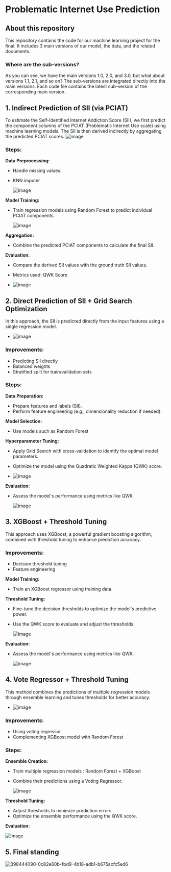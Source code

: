 # Problematic Internet Use Prediction

## About this repository
This repository contains the code for our machine learning project for the final. It includes 3 main versions of our model, the data, and the related documents.

### Where are the sub-versions?
As you can see, we have the main versions 1.0, 2.0, and 3.0, but what about versions 1.1, 2.1, and so on? The sub-versions are integrated directly into the main versions. Each code file contains the latest sub-version of the corresponding main version.

## 1. Indirect Prediction of SII (via PCIAT)
To estimate the Self-Identified Internet Addiction Score (SII), we first predict the component columns of the PCIAT (Problematic Internet Use scale) using machine learning models. The SII is then derived indirectly by aggregating the predicted PCIAT scores.
![image](https://github.com/user-attachments/assets/417fcf81-7989-4d85-a284-5ff52a7eb1b4)


### Steps:
 **Data Preprocessing:**
   - Handle missing values.
   - KNN imputer
     
     ![image](https://github.com/user-attachments/assets/4c6d0937-1cde-45b7-a31f-60d23ad2d7d2)

 **Model Training:**
   - Train regression models using Random Forest to predict individual PCIAT components.
     
     ![image](https://github.com/user-attachments/assets/18c1cf37-6e46-4906-84cd-17d0b634fa43)

 **Aggregation:**
   - Combine the predicted PCIAT components to calculate the final SII.

 **Evaluation:**
   - Compare the derived SII values with the ground truth SII values.
   - Metrics used: QWK Score
     
   -  ![image](https://github.com/user-attachments/assets/fa91fcd4-6926-4e14-9072-cf6335dcf76a)


## 2. Direct Prediction of SII + Grid Search Optimization
In this approach, the SII is predicted directly from the input features using a single regression model.
   - ![image](https://github.com/user-attachments/assets/2d6c0ea0-0a0d-448d-8032-05398bd5a9a5)


### Improvements:
   - Predicting SII directly
   - Balanced weights
   - Stratified split for train/validation sets
      
### Steps:
 **Data Preparation:**
   - Prepare features and labels (SII).
   - Perform feature engineering (e.g., dimensionality reduction if needed).

 **Model Selection:**
   - Use models such as Random Forest

 **Hyperparameter Tuning:**
   - Apply Grid Search with cross-validation to identify the optimal model parameters.
   - Optimize the model using the Quadratic Weighted Kappa (QWK) score.
     
   - ![image](https://github.com/user-attachments/assets/9b47cc16-799f-4c44-8f62-506298e526c7)

 **Evaluation:**
   - Assess the model's performance using metrics like QWK
     
     ![image](https://github.com/user-attachments/assets/b347300b-9a87-4c50-bdfe-5f33d9c467c1)
   

## 3. XGBoost + Threshold Tuning
This approach uses XGBoost, a powerful gradient boosting algorithm, combined with threshold tuning to enhance prediction accuracy.

### Improvements:
   - Decision threshold tuning
   - Feature engineering
      
**Model Training:**
   - Train an XGBoost regressor using training data.
     
**Threshold Tuning:**
   - Fine-tune the decision thresholds to optimize the model's predictive power.
   - Use the QWK score to evaluate and adjust the thresholds.
     
     ![image](https://github.com/user-attachments/assets/46e7d3e2-9969-427d-982a-2caacb125cd6)

 **Evaluation:**
   - Assess the model's performance using metrics like QWK
     
     ![image](https://github.com/user-attachments/assets/f1bd3580-0b83-4419-bff2-3ecb3d14f98e)

## 4. Vote Regressor + Threshold Tuning
This method combines the predictions of multiple regression models through ensemble learning and tunes thresholds for better accuracy.
   - ![image](https://github.com/user-attachments/assets/54699b3c-a3fc-43d9-9d7d-c4a760c51f31)


### Improvements:
   - Using voting regressor
   - Complementing XGBoost model with Random Forest
      
### Steps:
**Ensemble Creation:**
   - Train multiple regression models :  Random Forest + XGBoost
   - Combine their predictions using a Voting Regressor.
     
     ![image](https://github.com/user-attachments/assets/cd0e81e3-0f4d-4f5c-abb1-6db079cd3ab5)

 **Threshold Tuning:**
   - Adjust thresholds to minimize prediction errors.
   - Optimize the ensemble performance using the QWK score.

 **Evaluation:**
 
   ![image](https://github.com/user-attachments/assets/36bf6390-6566-4f59-8194-d058d7031bcb)


## 5. Final standing

![398444090-0c82e60b-fbd9-4b18-adb1-b675acfc5ed6](https://github.com/user-attachments/assets/bae62d04-4d36-46ce-a01b-a9542f3133d4)


